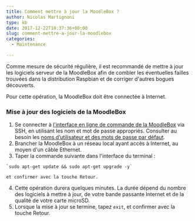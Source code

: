 ```yaml
---
title: Comment mettre à jour la MoodleBox ?
author: Nicolas Martignoni
type: kb
date: 2017-12-22T10:37:36+00:00
slug: comment-mettre-a-jour-la-moodlebox
categories:
  - Maintenance

---
```

Comme mesure de sécurité régulière, il est recommandé de mettre à jour les logiciels serveur de la MoodleBox afin de combler les éventuelles failles trouvées dans la distribution Raspbian et de corriger d'autres bogues découverts.

Pour cette opération, la MoodleBox doit être connectée à Internet.

### Mise à jour des logiciels de la MoodleBox

  1. Se connecter à [l'interface en ligne de commande de la MoodleBox][1] via SSH, en utilisant les nom et mot de passe appropriés. Consulter au besoin les [noms d’utilisateur et des mots de passe par défaut][2].
  2. Brancher la MoodleBox à un réseau local ayant accès à Internet, au moyen d'un câble Ethernet.
  3. Taper la commande suivante dans l'interface du terminal :
  
    `sudo apt-get update && sudo apt-get upgrade -y`
  
    et confirmer avec la touche Retour.
  4. Cette opération durera quelques minutes. La durée dépend du nombre des logiciels à mettre à jour, de votre bande passante Internet et de la qualité de votre carte microSD.
  5. Lorsque la mise à jour se termine, tapez `exit`, et confirmer avec la touche Retour.

 [1]: https://moodlebox.net/fr/help/connexion-ssh-en-ligne-de-commande/
 [2]: https://moodlebox.net/fr/help/noms-dutilisateur-et-mots-de-passe/